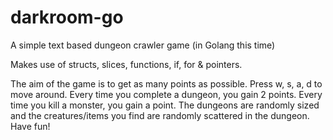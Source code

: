 # darkroom-go
A simple text based dungeon crawler game (in Golang this time)

Makes use of structs, slices, functions, if, for & pointers.

The aim of the game is to get as many points as possible. Press w, s, a, d to move around. Every time you complete a dungeon, you gain 2 points. Every time you kill a monster, you gain a point. 
The dungeons are randomly sized and the creatures/items you find are randomly scattered in the dungeon.
Have fun!
